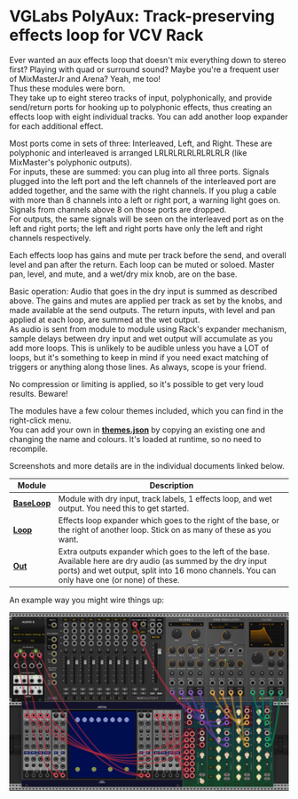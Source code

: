 # VGLabs PolyAux: Track-preserving effects loop for VCV Rack

Ever wanted an aux effects loop that doesn't mix everything down to stereo first? Playing with quad or surround sound? 
Maybe you're a frequent user of MixMasterJr and Arena? Yeah, me too!  
Thus these modules were born.  
They take up to eight stereo tracks of input, polyphonically, and provide send/return ports for hooking up to polyphonic effects, thus creating an effects loop with eight individual tracks.
You can add another loop expander for each additional effect.

Most ports come in sets of three: Interleaved, Left, and Right. These are polyphonic and interleaved is arranged LRLRLRLRLRLRLRLR (like MixMaster's polyphonic outputs).  
For inputs, these are summed: you can plug into all three ports. Signals plugged into the left port and the left channels of the interleaved port are added together, and the same with the right channels.
If you plug a cable with more than 8 channels into a left or right port, a warning light goes on. Signals from channels above 8 on those ports are dropped.  
For outputs, the same signals will be seen on the interleaved port as on the left and right ports; the left and right ports have only the left and right channels respectively.

Each effects loop has gains and mute per track before the send, and overall level and pan after the return. Each loop can be muted or soloed. Master pan, level, and mute, and a wet/dry mix knob, are on the base.

Basic operation: Audio that goes in the dry input is summed as described above. The gains and mutes are applied per track as set by the knobs, and made available at the send outputs.
The return inputs, with level and pan applied at each loop, are summed at the wet output.  
As audio is sent from module to module using Rack's expander mechanism, sample delays between dry input and wet output will accumulate as you add more loops. 
This is unlikely to be audible unless you have a LOT of loops, but it's something to keep in mind if you need exact matching of triggers or anything along those lines. As always, scope is your friend.

No compression or limiting is applied, so it's possible to get very loud results. Beware!

The modules have a few colour themes included, which you can find in the right-click menu.  
You can add your own in **[themes.json](../res/themes.json)** by copying an existing one and changing the name and colours. It's loaded at runtime, so no need to recompile.

Screenshots and more details are in the individual documents linked below.

| Module | Description |
| -- | -- |
| **[BaseLoop](base.md)** | Module with dry input, track labels, 1 effects loop, and wet output. You need this to get started. |
| **[Loop](loop.md)** | Effects loop expander which goes to the right of the base, or the right of another loop. Stick on as many of these as you want. |
| **[Out](outs.md)** | Extra outputs expander which goes to the left of the base. Available here are dry audio (as summed by the dry input ports) and wet output, split into 16 mono channels. You can only have one (or none) of these.|

An example way you might wire things up:

![Example](PolyAuxMMJrArenaExample.png)
